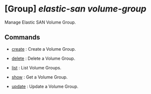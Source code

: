 # [Group] _elastic-san volume-group_

Manage Elastic SAN Volume Group.

## Commands

- [create](/Commands/elastic-san/volume-group/_create.md)
: Create a Volume Group.

- [delete](/Commands/elastic-san/volume-group/_delete.md)
: Delete a Volume Group.

- [list](/Commands/elastic-san/volume-group/_list.md)
: List Volume Groups.

- [show](/Commands/elastic-san/volume-group/_show.md)
: Get a Volume Group.

- [update](/Commands/elastic-san/volume-group/_update.md)
: Update a Volume Group.
